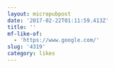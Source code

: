 ```yaml
---
layout: micropubpost
date: '2017-02-22T01:11:59.413Z'
title: ''
mf-like-of:
  - 'https://www.google.com/'
slug: '4319'
category: likes
---
```

